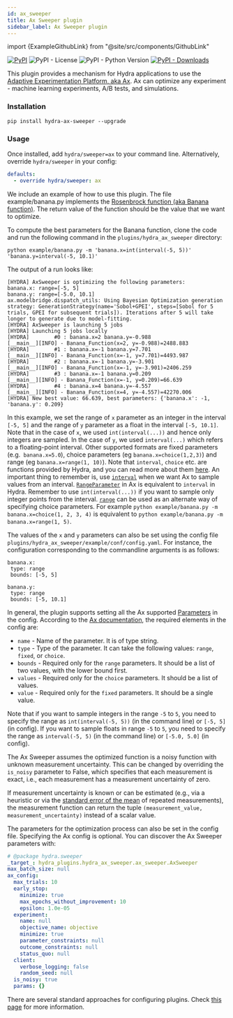 ```yaml
---
id: ax_sweeper
title: Ax Sweeper plugin
sidebar_label: Ax Sweeper plugin
---
```


import {ExampleGithubLink} from "@site/src/components/GithubLink"

[![PyPI](https://img.shields.io/pypi/v/hydra-ax-sweeper)](https://img.shields.io/pypi/v/hydra-ax-sweeper)
![PyPI - License](https://img.shields.io/pypi/l/hydra-ax-sweeper)
![PyPI - Python Version](https://img.shields.io/pypi/pyversions/hydra-ax-sweeper)
[![PyPI - Downloads](https://img.shields.io/pypi/dm/hydra-ax-sweeper.svg)](https://pypistats.org/packages/hydra-ax-sweeper)<ExampleGithubLink text="Example application" to="plugins/hydra_ax_sweeper/example"/><ExampleGithubLink text="Plugin source" to="plugins/hydra_ax_sweeper"/>


This plugin provides a mechanism for Hydra applications to use the [Adaptive Experimentation Platform, aka Ax](https://ax.dev/). Ax can optimize any experiment - machine learning experiments, A/B tests, and simulations.

### Installation
```commandline
pip install hydra-ax-sweeper --upgrade
```

### Usage
Once installed, add `hydra/sweeper=ax` to your command line. Alternatively, override `hydra/sweeper` in your config:

```yaml
defaults:
  - override hydra/sweeper: ax
```

We include an example of how to use this plugin. The file <GithubLink to="plugins/hydra_ax_sweeper/example/banana.py">example/banana.py</GithubLink>
implements the [Rosenbrock function (aka Banana function)](https://en.wikipedia.org/wiki/Rosenbrock_function).
The return value of the function should be the value that we want to optimize.


To compute the best parameters for the Banana function, clone the code and run the following command in the `plugins/hydra_ax_sweeper` directory:

```
python example/banana.py -m 'banana.x=int(interval(-5, 5))' 'banana.y=interval(-5, 10.1)'
```

The output of a run looks like:

```
[HYDRA] AxSweeper is optimizing the following parameters:
banana.x: range=[-5, 5]
banana.y: range=[-5.0, 10.1]
ax.modelbridge.dispatch_utils: Using Bayesian Optimization generation strategy: GenerationStrategy(name='Sobol+GPEI', steps=[Sobol for 5 trials, GPEI for subsequent trials]). Iterations after 5 will take longer to generate due to model-fitting.
[HYDRA] AxSweeper is launching 5 jobs
[HYDRA] Launching 5 jobs locally
[HYDRA]        #0 : banana.x=2 banana.y=-0.988
[__main__][INFO] - Banana_Function(x=2, y=-0.988)=2488.883
[HYDRA]        #1 : banana.x=-1 banana.y=7.701
[__main__][INFO] - Banana_Function(x=-1, y=7.701)=4493.987
[HYDRA]        #2 : banana.x=-1 banana.y=-3.901
[__main__][INFO] - Banana_Function(x=-1, y=-3.901)=2406.259
[HYDRA]        #3 : banana.x=-1 banana.y=0.209
[__main__][INFO] - Banana_Function(x=-1, y=0.209)=66.639
[HYDRA]        #4 : banana.x=4 banana.y=-4.557
[__main__][INFO] - Banana_Function(x=4, y=-4.557)=42270.006
[HYDRA] New best value: 66.639, best parameters: {'banana.x': -1, 'banana.y': 0.209}
```

In this example, we set the range of `x` parameter as an integer in the interval `[-5, 5]` and the range of `y` parameter as a float in the interval `[-5, 10.1]`. Note that in the case of `x`, we used `int(interval(...))` and hence only integers are sampled. In the case of `y`, we used `interval(...)` which refers to a floating-point interval. Other supported formats are fixed parameters (e.g.` banana.x=5.0`), choice parameters (eg `banana.x=choice(1,2,3)`) and range (eg `banana.x=range(1, 10)`). Note that `interval`, `choice` etc. are functions provided by Hydra, and you can read more about them [here](https://hydra.cc/docs/next/advanced/override_grammar/extended/). An important thing to remember is, use [`interval`](https://hydra.cc/docs/next/advanced/override_grammar/extended/#interval-sweep) when we want Ax to sample values from an interval. [`RangeParameter`](https://ax.dev/api/ax.html#ax.RangeParameter) in Ax is equivalent to `interval` in Hydra. Remember to use `int(interval(...))` if you want to sample only integer points from the interval. [`range`](https://hydra.cc/docs/next/advanced/override_grammar/extended/#range-sweep) can be used as an alternate way of specifying choice parameters. For example `python example/banana.py -m banana.x=choice(1, 2, 3, 4)` is equivalent to `python example/banana.py -m banana.x=range(1, 5)`.


The values of the `x` and `y` parameters can also be set using the config file `plugins/hydra_ax_sweeper/example/conf/config.yaml`. For instance, the configuration corresponding to the commandline arguments is as follows:

```
banana.x:
 type: range
 bounds: [-5, 5]

banana.y:
 type: range
 bounds: [-5, 10.1]
```

In general, the plugin supports setting all the Ax supported [Parameters](https://ax.dev/api/core.html?highlight=range#module-ax.core.parameter) in the config. According to the [Ax documentation](https://ax.dev/api/service.html#ax.service.ax_client.AxClient.create_experiment), the required elements in the config are:

* `name` - Name of the parameter. It is of type string.
* `type` - Type of the parameter. It can take the following values: `range`, `fixed`, or `choice`.
* `bounds` - Required only for the `range` parameters. It should be a list of two values, with the lower bound first.
* `values` - Required only for the `choice` parameters. It should be a list of values.
* `value` - Required only for the `fixed` parameters. It should be a single value.

Note that if you want to sample integers in the range `-5` to `5`, you need to specify the range as `int(interval(-5, 5))` (in the command line) or `[-5, 5]` (in config). If you want to sample floats in range `-5` to `5`, you need to specify the range as `interval(-5, 5)` (in the command line) or `[-5.0, 5.0]` (in config).

The Ax Sweeper assumes the optimized function is a noisy function with unknown measurement uncertainty.
This can be changed by overriding the `is_noisy` parameter to False, which specifies that each measurement is exact, i.e., each measurement has a measurement uncertainty of zero.

If measurement uncertainty is known or can be estimated (e.g., via a heuristic or via the [standard error of the mean](https://en.wikipedia.org/wiki/Standard_error) of repeated measurements), the measurement function can return the tuple `(measurement_value, measurement_uncertainty)` instead of a scalar value.

The parameters for the optimization process can also be set in the config file. Specifying the Ax config is optional. You can discover the Ax Sweeper parameters with:

```yaml title="$ python your_app.py hydra/sweeper=ax --cfg hydra -p hydra.sweeper"
# @package hydra.sweeper
_target_: hydra_plugins.hydra_ax_sweeper.ax_sweeper.AxSweeper
max_batch_size: null
ax_config:
  max_trials: 10
  early_stop:
    minimize: true
    max_epochs_without_improvement: 10
    epsilon: 1.0e-05
  experiment:
    name: null
    objective_name: objective
    minimize: true
    parameter_constraints: null
    outcome_constraints: null
    status_quo: null
  client:
    verbose_logging: false
    random_seed: null
  is_noisy: true
  params: {}
```
There are several standard approaches for configuring plugins. Check [this page](../patterns/configuring_plugins) for more information.